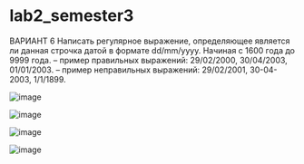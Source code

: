 # lab2_semester3
ВАРИАНТ 6
Написать регулярное выражение, определяющее является ли данная строчка датой в формате dd/mm/yyyy. Начиная с 1600 года до 9999 года. – пример правильных выражений: 29/02/2000, 30/04/2003, 01/01/2003. – пример неправильных выражений: 29/02/2001, 30-04-2003, 1/1/1899.

![image](https://github.com/AndreyS19/lab2_semester3/assets/125403674/af379145-1ec0-438b-9cc6-1e0aef02a473)

![image](https://github.com/AndreyS19/lab2_semester3/assets/125403674/4db68bda-475e-4c4e-a8df-06bce1e0cdfe)

![image](https://github.com/AndreyS19/lab2_semester3/assets/125403674/a9b140ca-26ef-410b-be55-3fc684bec7e9)

![image](https://github.com/AndreyS19/lab2_semester3/assets/125403674/eeada576-9895-41f8-b448-47ebac9c218d)
